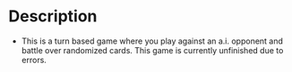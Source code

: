 # Description
- This is a turn based game where you play against an a.i. opponent and battle over randomized cards. This game is currently unfinished due to errors.
